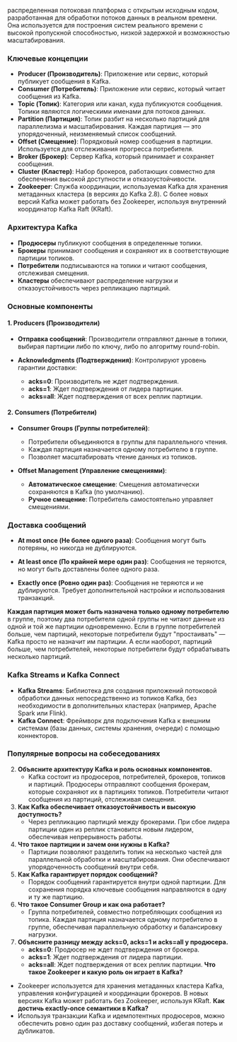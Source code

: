 распределенная потоковая платформа с открытым исходным кодом, разработанная для обработки потоков данных в реальном времени. Она используется для построения систем реального времени с высокой пропускной способностью, низкой задержкой и возможностью масштабирования.

### Ключевые концепции
- **Producer (Производитель)**: Приложение или сервис, который публикует сообщения в Kafka.
- **Consumer (Потребитель)**: Приложение или сервис, который читает сообщения из Kafka.
- **Topic (Топик)**: Категория или канал, куда публикуются сообщения. Топики являются логическими именами для потоков данных.
- **Partition (Партиция)**: Топик разбит на несколько партиций для параллелизма и масштабирования. Каждая партиция — это упорядоченный, неизменяемый список сообщений.
- **Offset (Смещение)**: Порядковый номер сообщения в партиции. Используется для отслеживания прогресса потребителя.
- **Broker (Брокер)**: Сервер Kafka, который принимает и сохраняет сообщения.
- **Cluster (Кластер)**: Набор брокеров, работающих совместно для обеспечения высокой доступности и отказоустойчивости.
- **Zookeeper**: Служба координации, используемая Kafka для хранения метаданных кластера (в версиях до Kafka 2.8). С более новых версий Kafka может работать без Zookeeper, используя внутренний координатор Kafka Raft (KRaft).
    

### Архитектура Kafka
- **Продюсеры** публикуют сообщения в определенные топики.
- **Брокеры** принимают сообщения и сохраняют их в соответствующие партиции топиков.
- **Потребители** подписываются на топики и читают сообщения, отслеживая смещения.
- **Кластеры** обеспечивают распределение нагрузки и отказоустойчивость через репликацию партиций.

### Основные компоненты

#### 1. **Producers (Производители)**

- **Отправка сообщений**: Производители отправляют данные в топики, выбирая партиции либо по ключу, либо по алгоритму round-robin.
    
- **Acknowledgments (Подтверждения)**: Контролируют уровень гарантии доставки:
    
    - **acks=0**: Производитель не ждет подтверждения.
    - **acks=1**: Ждет подтверждения от лидера партиции.
    - **acks=all**: Ждет подтверждения от всех реплик партиции.

#### 2. **Consumers (Потребители)**

- **Consumer Groups (Группы потребителей)**:
    
    - Потребители объединяются в группы для параллельного чтения.
    - Каждая партиция назначается одному потребителю в группе.
    - Позволяет масштабировать чтение данных из топиков.
- **Offset Management (Управление смещениями)**:
    
    - **Автоматическое смещение**: Смещения автоматически сохраняются в Kafka (по умолчанию).
    - **Ручное смещение**: Потребитель самостоятельно управляет смещениями.


### Доставка сообщений

- **At most once (Не более одного раза)**: Сообщения могут быть потеряны, но никогда не дублируются.
    
- **At least once (По крайней мере один раз)**: Сообщения не теряются, но могут быть доставлены более одного раза.
    
- **Exactly once (Ровно один раз)**: Сообщения не теряются и не дублируются. Требует дополнительной настройки и использования транзакций.

**Каждая партиция может быть назначена только одному потребителю** в группе, поэтому два потребителя одной группы не читают данные из одной и той же партиции одновременно.
Если в группе потребителей больше, чем партиций, некоторые потребители будут "простаивать" — Kafka просто не назначит им партиции. А если наоборот, партиций больше, чем потребителей, некоторые потребители будут обрабатывать несколько партиций.

### Kafka Streams и Kafka Connect
- **Kafka Streams**: Библиотека для создания приложений потоковой обработки данных непосредственно из топиков Kafka, без необходимости в дополнительных кластерах (например, Apache Spark или Flink).
- **Kafka Connect**: Фреймворк для подключения Kafka к внешним системам (базы данных, системы хранения, очереди) с помощью коннекторов.

### Популярные вопросы на собеседованиях
2. **Объясните архитектуру Kafka и роль основных компонентов.**
    - Kafka состоит из продюсеров, потребителей, брокеров, топиков и партиций. Продюсеры отправляют сообщения брокерам, которые сохраняют их в партициях топиков. Потребители читают сообщения из партиций, отслеживая смещения.
3. **Как Kafka обеспечивает отказоустойчивость и высокую доступность?**
    - Через репликацию партиций между брокерами. При сбое лидера партиции один из реплик становится новым лидером, обеспечивая непрерывность работы.
4. **Что такое партиции и зачем они нужны в Kafka?**
    - Партиции позволяют разделить топик на несколько частей для параллельной обработки и масштабирования. Они обеспечивают упорядоченность сообщений внутри себя.
5. **Как Kafka гарантирует порядок сообщений?**
    - Порядок сообщений гарантируется внутри одной партиции. Для сохранения порядка ключевые сообщения направляются в одну и ту же партицию.
6. **Что такое Consumer Group и как она работает?**
    - Группа потребителей, совместно потребляющих сообщения из топика. Каждая партиция назначается одному потребителю в группе, обеспечивая параллельную обработку и балансировку нагрузки.
7. **Объясните разницу между acks=0, acks=1 и acks=all у продюсера.**
    - **acks=0**: Продюсер не ждет подтверждения от брокера.
    - **acks=1**: Ждет подтверждения от лидера партиции.
    - **acks=all**: Ждет подтверждения от всех реплик партиции.
**Что такое Zookeeper и какую роль он играет в Kafka?**
- Zookeeper используется для хранения метаданных кластера Kafka, управления конфигурацией и координации брокеров. В новых версиях Kafka может работать без Zookeeper, используя KRaft.
**Как достичь exactly-once семантики в Kafka?**
- Используя транзакции Kafka и идемпотентных продюсеров, можно обеспечить ровно один раз доставку сообщений, избегая потерь и дубликатов.